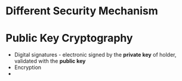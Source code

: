 
# Different Security Mechanism
# Public Key Cryptography
- Digital signatures - electronic signed by the **private key** of holder, validated with the **public key** 
- Encryption
- 